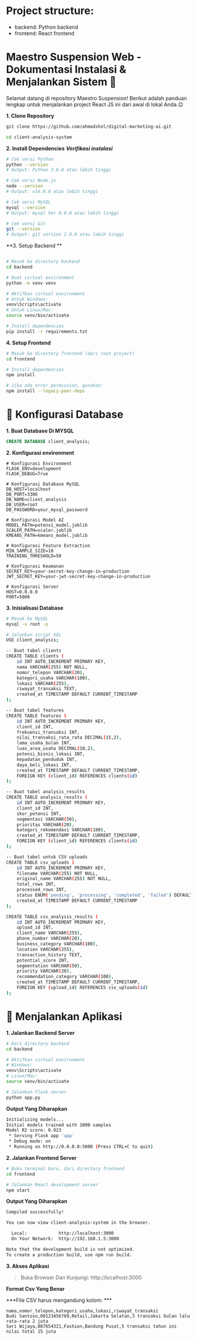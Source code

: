 # Project structure:

- backend: Python backend
- frontend: React frontend

# Maestro Suspension Web - Dokumentasi Instalasi & Menjalankan Sistem 🙌
Selamat datang di repository Maestro Suspension!
Berikut adalah panduan lengkap untuk menjalankan project React JS ini dari awal di lokal Anda.😉

 **1. Clone Repository**

```bash
git clone https://github.com/ahmadshol/digital-marketing-ai.git

cd client-analysis-system
```

**2. Install Dependencies**
***Verifikasi instalasi***

```bash
# Cek versi Python
python --version
# Output: Python 3.8.0 atau lebih tinggi

# Cek versi Node.js
node --version
# Output: v14.0.0 atau lebih tinggi

# Cek versi MySQL
mysql --version
# Output: mysql Ver 8.0.0 atau lebih tinggi

# Cek versi Git
git --version
# Output: git version 2.0.0 atau lebih tinggi
```

**3. Setup Backend **

```bash

# Masuk ke directory backend
cd backend

# Buat virtual environment
python -m venv venv

# Aktifkan virtual environment
# Untuk Windows:
venv\Scripts\activate
# Untuk Linux/Mac:
source venv/bin/activate

# Install dependencies
pip install -r requirements.txt

```

**4. Setup Frontend**

```bash
# Masuk ke directory frontend (dari root project)
cd frontend

# Install dependencies
npm install

# Jika ada error permission, gunakan:
npm install --legacy-peer-deps
```

# 📃 Konfigurasi Database

**1. Buat Database Di MYSQL**

```sql
CREATE DATABASE client_analysis;
```

**2. Konfigurasi environment**

```env
# Konfigurasi Environment
FLASK_ENV=development
FLASK_DEBUG=True

# Konfigurasi Database MySQL
DB_HOST=localhost
DB_PORT=3306
DB_NAME=client_analysis
DB_USER=root
DB_PASSWORD=your_mysql_password

# Konfigurasi Model AI
MODEL_PATH=potensi_model.joblib
SCALER_PATH=scaler.joblib
KMEANS_PATH=kmeans_model.joblib

# Konfigurasi Feature Extraction
MIN_SAMPLE_SIZE=10
TRAINING_THRESHOLD=50

# Konfigurasi Keamanan
SECRET_KEY=your-secret-key-change-in-production
JWT_SECRET_KEY=your-jwt-secret-key-change-in-production

# Konfigurasi Server
HOST=0.0.0.0
PORT=5000
```

**3. Inisialisasi Database**

```bash
# Masuk ke MySQL
mysql -u root -p

# Jalankan script SQL
USE client_analysis;

-- Buat tabel clients
CREATE TABLE clients (
    id INT AUTO_INCREMENT PRIMARY KEY,
    nama VARCHAR(255) NOT NULL,
    nomor_telepon VARCHAR(20),
    kategori_usaha VARCHAR(100),
    lokasi VARCHAR(255),
    riwayat_transaksi TEXT,
    created_at TIMESTAMP DEFAULT CURRENT_TIMESTAMP
);

-- Buat tabel features
CREATE TABLE features (
    id INT AUTO_INCREMENT PRIMARY KEY,
    client_id INT,
    frekuensi_transaksi INT,
    nilai_transaksi_rata_rata DECIMAL(15,2),
    lama_usaha_bulan INT,
    luas_area_usaha DECIMAL(10,2),
    potensi_bisnis_lokasi INT,
    kepadatan_penduduk INT,
    daya_beli_lokasi INT,
    created_at TIMESTAMP DEFAULT CURRENT_TIMESTAMP,
    FOREIGN KEY (client_id) REFERENCES clients(id)
);

-- Buat tabel analysis_results
CREATE TABLE analysis_results (
    id INT AUTO_INCREMENT PRIMARY KEY,
    client_id INT,
    skor_potensi INT,
    segmentasi VARCHAR(50),
    prioritas VARCHAR(20),
    kategori_rekomendasi VARCHAR(100),
    created_at TIMESTAMP DEFAULT CURRENT_TIMESTAMP,
    FOREIGN KEY (client_id) REFERENCES clients(id)
);

-- Buat tabel untuk CSV uploads
CREATE TABLE csv_uploads (
    id INT AUTO_INCREMENT PRIMARY KEY,
    filename VARCHAR(255) NOT NULL,
    original_name VARCHAR(255) NOT NULL,
    total_rows INT,
    processed_rows INT,
    status ENUM('pending', 'processing', 'completed', 'failed') DEFAULT 'pending',
    created_at TIMESTAMP DEFAULT CURRENT_TIMESTAMP
);

CREATE TABLE csv_analysis_results (
    id INT AUTO_INCREMENT PRIMARY KEY,
    upload_id INT,
    client_name VARCHAR(255),
    phone_number VARCHAR(20),
    business_category VARCHAR(100),
    location VARCHAR(255),
    transaction_history TEXT,
    potential_score INT,
    segmentation VARCHAR(50),
    priority VARCHAR(20),
    recommendation_category VARCHAR(100),
    created_at TIMESTAMP DEFAULT CURRENT_TIMESTAMP,
    FOREIGN KEY (upload_id) REFERENCES csv_uploads(id)
);

```

# 🚀 Menjalankan Aplikasi

**1. Jalankan Backend Server**

```bash
# Dari directory backend
cd backend

# Aktifkan virtual environment
# Windows:
venv\Scripts\activate
# Linux/Mac:
source venv/bin/activate

# Jalankan Flask server
python app.py
```

**Output Yang Diharapkan**

```bash
Initializing models...
Initial models trained with 1000 samples
Model R2 score: 0.923
 * Serving Flask app 'app'
 * Debug mode: on
 * Running on http://0.0.0.0:5000 (Press CTRL+C to quit)
```

**2. Jalankan Frontend Server**

```bash
# Buka terminal baru, dari directory frontend
cd frontend

# Jalankan React development server
npm start
```

**Output Yang Diharapkan**

```bash
Compiled successfully!

You can now view client-analysis-system in the browser.

  Local:            http://localhost:3000
  On Your Network:  http://192.168.1.5:3000

Note that the development build is not optimized.
To create a production build, use npm run build.
```

**3. Akses Aplikasi**

> Buka Browser Dan Kunjungi: http://localhost:3000

**Format Csv Yang Benar**

***File CSV harus mengandung kolom: ***

```csv
nama,nomor_telepon,kategori_usaha,lokasi,riwayat_transaksi
Budi Santoso,08123456789,Retail,Jakarta Selatan,3 transaksi bulan lalu rata-rata 2 juta
Sari Wijaya,087654321,Fashion,Bandung Pusat,5 transaksi tahun ini nilai total 15 juta
```

